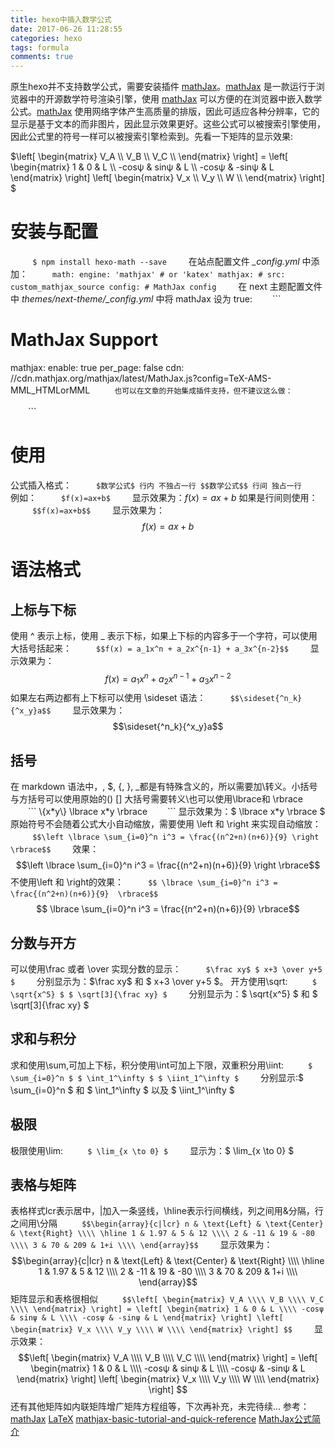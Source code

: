 ```yaml
---
title: hexo中插入数学公式
date: 2017-06-26 11:28:55
categories: hexo
tags: formula
comments: true
---
```

原生hexo并不支持数学公式，需要安装插件 [mathJax](https://www.mathjax.org/)。[mathJax](https://www.mathjax.org/) 是一款运行于浏览器中的开源数学符号渲染引擎，使用 [mathJax](https://www.mathjax.org/) 可以方便的在浏览器中嵌入数学公式。[mathJax](https://www.mathjax.org/) 使用网络字体产生高质量的排版，因此可适应各种分辨率，它的显示是基于文本的而非图片，因此显示效果更好。这些公式可以被搜索引擎使用，因此公式里的符号一样可以被搜索引擎检索到。先看一下矩阵的显示效果:

$\left[
\begin{matrix}
V_A \\\\
V_B \\\\
V_C \\\\
\end{matrix}
\right] =
\left[
\begin{matrix}
1 & 0 & L \\\\
-cosψ & sinψ & L \\\\
-cosψ & -sinψ & L
\end{matrix}
\right]
\left[
\begin{matrix}
V_x \\\\
V_y \\\\
W \\\\
\end{matrix}
\right] $

<!--more-->
# 安装与配置
　　```
 $ npm install hexo-math --save
　　```
在站点配置文件 *_config.yml* 中添加：
　　```
math:
  engine: 'mathjax' # or 'katex'
  mathjax:
    # src: custom_mathjax_source
    config:
      # MathJax config
　　```
在 next 主题配置文件中 *themes/next-theme/_config.yml* 中将 mathJax 设为 true:
　　```
# MathJax Support
mathjax:
  enable: true
  per_page: false
  cdn: //cdn.mathjax.org/mathjax/latest/MathJax.js?config=TeX-AMS-MML_HTMLorMML
　　```
也可以在文章的开始集成插件支持，但不建议这么做：
　　```
<script type="text/javascript"
   src="http://cdn.mathjax.org/mathjax/latest/MathJax.js?config=TeX-AMS-MML_HTMLorMML">
</script>
　　```
# 使用
公式插入格式：
　　```
$数学公式$ 行内 不独占一行
$$数学公式$$ 行间 独占一行
　　```
例如：
　　```
$f(x)=ax+b$
　　```
显示效果为：$f(x)=ax+b$
如果是行间则使用：
　　```
$$f(x)=ax+b$$
　　```
显示效果为：$$f(x)=ax+b$$
# 语法格式
## 上标与下标
使用 ^ 表示上标，使用 _ 表示下标，如果上下标的内容多于一个字符，可以使用大括号括起来：
　　```
$$f(x) = a_1x^n + a_2x^{n-1} + a_3x^{n-2}$$
　　```
显示效果为：$$f(x) = a_1x^n + a_2x^{n-1} + a_3x^{n-2}$$
如果左右两边都有上下标可以使用 \sideset 语法：
　　```
$$\sideset{^n_k}{^x_y}a$$
　　```
显示效果为：$$\sideset{^n_k}{^x_y}a$$


## 括号
在 markdown 语法中，\, $, {, }, _都是有特殊含义的，所以需要加\转义。小括号与方括号可以使用原始的() [] 大括号需要转义\也可以使用\lbrace和 \rbrace
　　```
\{x*y\}
\lbrace x*y \rbrace
　　```
显示效果为：$ \lbrace x*y \rbrace $
原始符号不会随着公式大小自动缩放，需要使用 \left 和 \right 来实现自动缩放：
　　```
$$\left \lbrace \sum_{i=0}^n i^3 = \frac{(n^2+n)(n+6)}{9} \right \rbrace$$
　　```
效果：
$$\left \lbrace \sum_{i=0}^n i^3 = \frac{(n^2+n)(n+6)}{9} \right \rbrace$$
不使用\left 和 \right的效果：
　　```
$$ \lbrace \sum_{i=0}^n i^3 = \frac{(n^2+n)(n+6)}{9}  \rbrace$$
　　```
$$ \lbrace \sum_{i=0}^n i^3 = \frac{(n^2+n)(n+6)}{9}  \rbrace$$
## 分数与开方
可以使用\frac 或者 \over 实现分数的显示：
　　```
$\frac xy$
$ x+3 \over y+5 $
　　```
分别显示为：$\frac xy$ 和 $ x+3 \over y+5 $。
开方使用\sqrt:
　　```
$ \sqrt{x^5} $
$ \sqrt[3]{\frac xy} $
　　```
分别显示为：$ \sqrt{x^5} $ 和 $ \sqrt[3]{\frac xy} $
## 求和与积分
求和使用\sum,可加上下标，积分使用\int可加上下限，双重积分用\iint:
　　```
$ \sum_{i=0}^n $
$ \int_1^\infty $
$ \iint_1^\infty $
　　```
分别显示:$ \sum_{i=0}^n $ 和 $ \int_1^\infty $ 以及 $ \iint_1^\infty $
## 极限
极限使用\lim:
　　```
$ \lim_{x \to 0} $
　　```
显示为：$ \lim_{x \to 0} $

## 表格与矩阵
表格样式lcr表示居中，|加入一条竖线，\hline表示行间横线，列之间用&分隔，行之间用\\分隔
　　```
$$\begin{array}{c|lcr}
n & \text{Left} & \text{Center} & \text{Right} \\\\
\hline
1 & 1.97 & 5 & 12 \\\\
2 & -11 & 19 & -80 \\\\
3 & 70 & 209 & 1+i \\\\
\end{array}$$
　　```
显示效果为：$$\begin{array}{c|lcr}
n & \text{Left} & \text{Center} & \text{Right} \\\\
\hline
1 & 1.97 & 5 & 12 \\\\
2 & -11 & 19 & -80 \\\\
3 & 70 & 209 & 1+i \\\\
\end{array}$$
矩阵显示和表格很相似
　　```
$$\left[
\begin{matrix}
V_A \\\\
V_B \\\\
V_C \\\\
\end{matrix}
\right] =
\left[
\begin{matrix}
1 & 0 & L \\\\
-cosψ & sinψ & L \\\\
-cosψ & -sinψ & L
\end{matrix}
\right]
\left[
\begin{matrix}
V_x \\\\
V_y \\\\
W \\\\
\end{matrix}
\right] $$
　　```
显示效果：　
$$\left[
\begin{matrix}
V_A \\\\
V_B \\\\
V_C \\\\
\end{matrix}
\right] =
\left[
\begin{matrix}
1 & 0 & L \\\\
-cosψ & sinψ & L \\\\
-cosψ & -sinψ & L
\end{matrix}
\right]
\left[
\begin{matrix}
V_x \\\\
V_y \\\\
W \\\\
\end{matrix}
\right] $$
还有其他矩阵如内联矩阵增广矩阵方程组等，下次再补充，未完待续...
参考：
[mathJax](https://www.mathjax.org)
[LaTeX](http://mohu.org/info/symbols/symbols.htm)
[mathjax-basic-tutorial-and-quick-reference](https://math.meta.stackexchange.com/questions/5020/mathjax-basic-tutorial-and-quick-reference/5044)
[MathJax公式简介](http://mlworks.cn/posts/introduction-to-mathjax-and-latex-expression)




